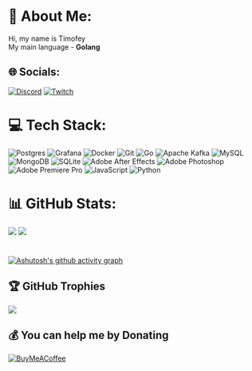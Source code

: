 # 💫 About Me:
Hi, my name is Timofey<br>My main language - **Golang**


## 🌐 Socials:
[![Discord](https://img.shields.io/badge/Discord-%237289DA.svg?logo=discord&logoColor=white)](https://discord.gg/vhgh) [![Twitch](https://img.shields.io/badge/Twitch-%239146FF.svg?logo=Twitch&logoColor=white)](https://twitch.tv/volkhack_vh) 

# 💻 Tech Stack:
![Postgres](https://img.shields.io/badge/postgres-%23316192.svg?style=for-the-badge&logo=postgresql&logoColor=white) ![Grafana](https://img.shields.io/badge/grafana-%23F46800.svg?style=for-the-badge&logo=grafana&logoColor=white) ![Docker](https://img.shields.io/badge/docker-%230db7ed.svg?style=for-the-badge&logo=docker&logoColor=white) ![Git](https://img.shields.io/badge/git-%23F05033.svg?style=for-the-badge&logo=git&logoColor=white) ![Go](https://img.shields.io/badge/go-%2300ADD8.svg?style=for-the-badge&logo=go&logoColor=white) ![Apache Kafka](https://img.shields.io/badge/Apache%20Kafka-000?style=for-the-badge&logo=apachekafka) ![MySQL](https://img.shields.io/badge/mysql-4479A1.svg?style=for-the-badge&logo=mysql&logoColor=white) ![MongoDB](https://img.shields.io/badge/MongoDB-%234ea94b.svg?style=for-the-badge&logo=mongodb&logoColor=white) ![SQLite](https://img.shields.io/badge/sqlite-%2307405e.svg?style=for-the-badge&logo=sqlite&logoColor=white) ![Adobe After Effects](https://img.shields.io/badge/Adobe%20After%20Effects-9999FF.svg?style=for-the-badge&logo=Adobe%20After%20Effects&logoColor=white) ![Adobe Photoshop](https://img.shields.io/badge/adobe%20photoshop-%2331A8FF.svg?style=for-the-badge&logo=adobe%20photoshop&logoColor=white) ![Adobe Premiere Pro](https://img.shields.io/badge/Adobe%20Premiere%20Pro-9999FF.svg?style=for-the-badge&logo=Adobe%20Premiere%20Pro&logoColor=white) ![JavaScript](https://img.shields.io/badge/javascript-%23323330.svg?style=for-the-badge&logo=javascript&logoColor=%23F7DF1E) ![Python](https://img.shields.io/badge/python-3670A0?style=for-the-badge&logo=python&logoColor=ffdd54)
# 📊 GitHub Stats:
![](https://nirzak-streak-stats.vercel.app/?user=VolkHackVH&theme=tokyonight&hide_border=false) ![](https://github-readme-stats.vercel.app/api/top-langs/?username=VolkHackVH&theme=tokyonight&hide_border=false&include_all_commits=true&count_private=true&layout=compact)
#
[![Ashutosh's github activity graph](https://github-readme-activity-graph.vercel.app/graph?username=VolkHackVH&theme=tokyo-night)](https://github.com/VolkHackVH/github-readme-activity-graph)

## 🏆 GitHub Trophies
![](https://github-profile-trophy.vercel.app/?username=VolkHackVH&theme=tokyonight&no-frame=true&no-bg=false&margin-w=4)

  ## 💰 You can help me by Donating
  [![BuyMeACoffee](https://img.shields.io/badge/Buy%20Me%20a%20Coffee-ffdd00?style=for-the-badge&logo=buy-me-a-coffee&logoColor=black)](https://buymeacoffee.com/https://yoomoney.ru/fundraise/1D61A8FE5A8.251004) 

  
<!-- Proudly created with GPRM ( https://gprm.itsvg.in ) -->

